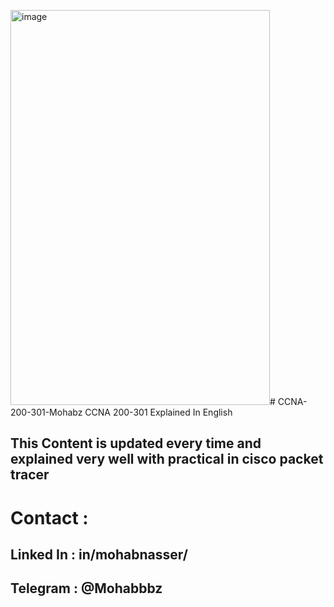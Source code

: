 <img width="415" height="632" alt="image" src="https://github.com/user-attachments/assets/1b63bbcd-d5c1-49ad-9da1-27d57899cbe7" /># CCNA-200-301-Mohabz
CCNA 200-301 Explained In English
## This Content is updated every time and explained very well with practical in cisco packet tracer
# Contact : 
## Linked In : in/mohabnasser/
## Telegram : @Mohabbbz
